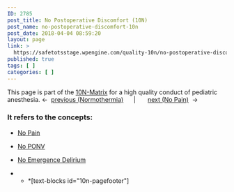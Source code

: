 ```yaml
---
ID: 2785
post_title: No Postoperative Discomfort (10N)
post_name: no-postoperative-discomfort-10n
post_date: 2018-04-04 08:59:20
layout: page
link: >
  https://safetotsstage.wpengine.com/quality-10n/no-postoperative-discomfort-10n/
published: true
tags: [ ]
categories: [ ]
---
```

This page is part of the [10N-Matrix][1] for a high quality conduct of pediatric anesthesia. ←  [previous (Normothermia)][2]      |       [next (No Pain)][3]  → 
### It refers to the concepts:

*   [No Pain][4]
*   [No PONV][5]
*   [No Emergence Delirium][6]   

* * *[text-blocks id="10n-pagefooter"]

 [1]: /10-n-quality/
 [2]: /10-n-quality/normothermia-10n/
 [3]: /10-n-quality/no-postoperative-discomfort-10n/no-pain-10n/
 [4]: /quality-10n/no-postoperative-discomfort-10n/no-pain-10n/
 [5]: /quality-10n/no-postoperative-discomfort-10n/no-ponv-10n/
 [6]: /quality-10n/no-postoperative-discomfort-10n/no-emergence-delirium-10n/